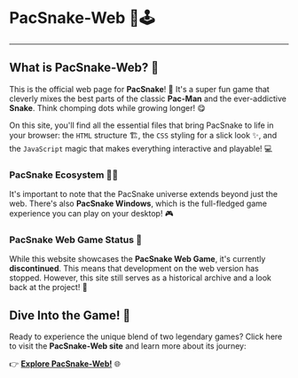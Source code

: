 # PacSnake-Web 🐍🕹️

---

## What is PacSnake-Web? 🤔
This is the official web page for **PacSnake**! 🌟 It's a super fun game that cleverly mixes the best parts of the classic **Pac-Man** and the ever-addictive **Snake**. Think chomping dots while growing longer! 😋

On this site, you'll find all the essential files that bring PacSnake to life in your browser: the `HTML` structure 🏗️, the `CSS` styling for a slick look ✨, and the `JavaScript` magic that makes everything interactive and playable! 💻

### PacSnake Ecosystem 🍎🐍
It's important to note that the PacSnake universe extends beyond just the web. There's also **PacSnake Windows**, which is the full-fledged game experience you can play on your desktop! 🎮

### PacSnake Web Game Status 🛑
While this website showcases the **PacSnake Web Game**, it's currently **discontinued**. This means that development on the web version has stopped. However, this site still serves as a historical archive and a look back at the project! 📜

## Dive Into the Game! 🚀
Ready to experience the unique blend of two legendary games? Click here to visit the **PacSnake-Web site** and learn more about its journey:

👉 [**Explore PacSnake-Web!**](https://andresdev859674.github.io/PacNake-Web/index.html) 🌐
